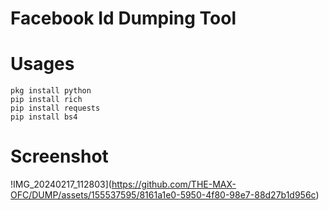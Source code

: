 # Facebook Id Dumping Tool
# Usages
```
pkg install python
pip install rich
pip install requests
pip install bs4
```
# Screenshot

!IMG_20240217_112803](https://github.com/THE-MAX-OFC/DUMP/assets/155537595/8161a1e0-5950-4f80-98e7-88d27b1d956c)

